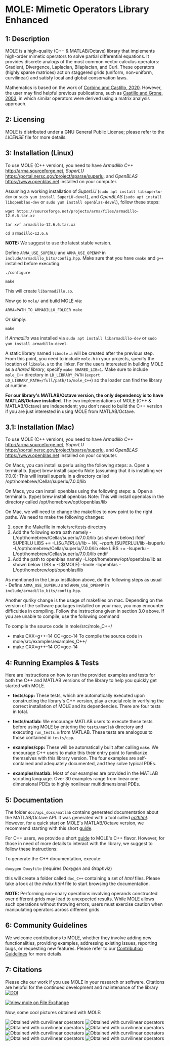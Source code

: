 MOLE: Mimetic Operators Library Enhanced
========================================


1: Description
--------------

MOLE is a high-quality (C++ & MATLAB/Octave) library that implements 
high-order mimetic operators to solve partial differential equations. 
It provides discrete analogs of the most common vector calculus operators: 
Gradient, Divergence, Laplacian, Bilaplacian, and Curl. These operators (highly sparse matrices) act 
on staggered grids (uniform, non-uniform, curvilinear) and satisfy local and 
global conservation laws.

Mathematics is based on the work of [Corbino and Castillo, 2020](https://doi.org/10.1016/j.cam.2019.06.042). 
However, the user may find helpful previous publications, such as [Castillo and Grone, 2003](https://doi.org/10.1137/S0895479801398025),
in which similar operators were derived using a matrix analysis approach.


2: Licensing
------------

MOLE is distributed under a GNU General Public License; please refer to the _LICENSE_ 
file for more details.


3: Installation (Linux)
-----------------------

To use MOLE (C++ version), you need to have _Armadillo C++_ <http://arma.sourceforge.net>, _SuperLU_ 
<https://portal.nersc.gov/project/sparse/superlu>, and _OpenBLAS_ <https://www.openblas.net> installed on your computer.

Assuming a working installation of _SuperLU_ (`sudo apt install libsuperlu-dev` or `sudo yum install SuperLU-devel`), and _OpenBLAS_ (`sudo apt install libopenblas-dev` or `sudo yum install openblas-devel`), follow these steps:

`wget https://sourceforge.net/projects/arma/files/armadillo-12.6.6.tar.xz`

`tar xvf armadillo-12.6.6.tar.xz`

`cd armadillo-12.6.6`

**NOTE:** We suggest to use the latest stable version.

Define `ARMA_USE_SUPERLU` and `ARMA_USE_OPENMP` in `include/armadillo_bits/config.hpp`. Make sure that you have `cmake` and `g++` installed before executing:

`./configure`

`make`

This will create `libarmadillo.so`.

Now go to `mole/` and build MOLE via:

`ARMA=PATH_TO_ARMADILLO_FOLDER make`

Or simply:

`make`

if _Armadillo_ was installed via `sudo apt install libarmadillo-dev` or `sudo yum install armadillo-devel`.

A static library named `libmole.a` will be created after the previous step. From this point, you need to include `mole.h` 
in your projects, specify the location of `libmole.a` to the linker. For the users interested in building MOLE as a _shared library_, specify `make SHARED_LIB=1`. Make sure to include `mole_C++` directory in `LD_LIBRARY_PATH` (`export LD_LIBRARY_PATH=/full/path/to/mole_C++`) so the loader can find the library at runtime.

**For our library's MATLAB/Octave version, the only dependency is to have MATLAB/Octave installed**.
The two implementations of MOLE (C++ & MATLAB/Octave) are independent; you don't need
to build the C++ version if you are just interested in using MOLE from MATLAB/Octave.

3.1: Installation (Mac)
-----------------------

To use MOLE (C++ version), you need to have _Armadillo C++_ <http://arma.sourceforge.net>, _SuperLU_ 
<https://portal.nersc.gov/project/sparse/superlu>, and _OpenBLAS_ <https://www.openblas.net> installed on your computer.

On Macs, you can install superlu using the following steps:
a. Open a terminal
b. (type) brew install superlu 
Note (assuming that it is installing ver 7.0.0): This will install superlu in a directory called /opt/homebrew/Cellar/superlu/7.0.0/lib

On Macs, you can install openblas using the following steps:
a. Open a terminal
b. (type) brew install openblas 
Note: This will install openblas in the directory called /opt/homebrew/opt/openblas/lib


On Mac, we will need to change the makefiles to now point to the right paths. We need to make the following changes:

1. open the Makefile in mole/src/tests directory
2. Add the following extra path namely -L/opt/homebrew/Cellar/superlu/7.0.0/lib (as shown below)
ifdef SUPERLU
LIBS += -L$(SUPERLU)/lib -Wl,-rpath,$(SUPERLU)/lib -lsuperlu -L/opt/homebrew/Cellar/superlu/7.0.0/lib
else
LIBS += -lsuperlu -L/opt/homebrew/Cellar/superlu/7.0.0/lib
endif
3. Add the path to openblas namely -L/opt/homebrew/opt/openblas/lib  as shown below
LIBS = -L$(MOLE) -lmole -lopenblas -L/opt/homebrew/opt/openblas/lib

As mentioned in the Linux instllation above, do the following steps as usual - 
Define `ARMA_USE_SUPERLU` and `ARMA_USE_OPENMP` in `include/armadillo_bits/config.hpp`. 

Another quriky change is the usage of makefiles on mac. Depending on the version of the software packages installed on your mac,
you may encounter difficulties in compiling. Follow the instructions given in section 3.0 above. If you are unable to compile, use the following command 

To compile the source code in mole/src/mole_C++/
- make CXX=g++-14 CC=gcc-14
To compile the source code in mole/src/examples/examples_C++/
- make CXX=g++-14 CC=gcc-14


4: Running Examples & Tests
---------------------------

Here are instructions on how to run the provided examples and tests for both the C++ and MATLAB versions of the library to help you quickly get started with MOLE.

* **tests/cpp:**
These tests, which are automatically executed upon constructing the library's C++ version, play a crucial role in verifying the correct installation of MOLE and its dependencies. There are four tests in total.

* **tests/matlab:**
We encourage MATLAB users to execute these tests before using MOLE by entering the `tests/matlab` directory and executing `run_tests.m` from MATLAB. These tests are analogous to those contained in `tests/cpp`.

* **examples/cpp:**
These will be automatically built after calling `make`. We encourage C++ users to make this their entry point to familiarize themselves with this library version. The four examples are self-contained and adequately documented, and they solve typical PDEs.

* **examples/matlab:**
Most of our examples are provided in the MATLAB scripting language. Over 30 examples range from linear one-dimensional PDEs to highly nonlinear multidimensional PDEs.


5: Documentation
----------------

The folder `doc/api_docs/matlab` contains generated documentation about the MATLAB/Octave API.
It was generated with a tool called [_m2html_](https://www.gllmflndn.com/software/matlab/m2html). However, for a quick start on MOLE's MATLAB/Octave version, we recommend starting with this short [guide](https://github.com/csrc-sdsu/mole/blob/master/doc/assets/manuals/CSRC%20Report%20on%20MOLE.pdf).

For C++ users, we provide a short [guide](https://github.com/csrc-sdsu/mole/blob/master/doc/assets/manuals/MOLE_C%2B%2B_Quick_Guide.pdf) to MOLE's C++ flavor. However, for those in need of more details to interact with the library, we suggest to follow these instructions:

To generate the C++ documentation, execute:

`doxygen Doxyfile` (requires _Doxygen_ and _Graphviz_)

this will create a folder called `doc_C++` containing a set of _html_ files. Please take a look at the _index.html_ file 
to start browsing the documentation.

**NOTE:**
Performing non-unary operations involving operands constructed over different grids may lead to unexpected results. While MOLE allows such operations without throwing errors, users must exercise caution when manipulating operators across different grids.


6: Community Guidelines
-----------------------

We welcome contributions to MOLE, whether they involve adding new functionalities, providing examples, addressing existing issues, reporting bugs, or requesting new features. Please refer to our [Contribution Guidelines](https://github.com/csrc-sdsu/mole/blob/master/CONTRIBUTING.md) for more details.


7: Citations
------------

Please cite our work if you use MOLE in your research or software. 
Citations are helpful for the continued development and maintenance of 
the library [![DOI](https://joss.theoj.org/papers/10.21105/joss.06288/status.svg)](https://doi.org/10.21105/joss.06288)

[![View mole on File Exchange](https://www.mathworks.com/matlabcentral/images/matlab-file-exchange.svg)](https://www.mathworks.com/matlabcentral/fileexchange/124870-mole)

Now, some cool pictures obtained with MOLE:

![Obtained with curvilinear operators](doc/assets/img/4thOrder.png)
![Obtained with curvilinear operators](doc/assets/img/4thOrder2.png)
![Obtained with curvilinear operators](doc/assets/img/4thOrder3.png)
![Obtained with curvilinear operators](doc/assets/img/grid2.png)
![Obtained with curvilinear operators](doc/assets/img/grid.png)
![Obtained with curvilinear operators](doc/assets/img/WavyGrid.png)
![Obtained with curvilinear operators](doc/assets/img/wave2D.png)
![Obtained with curvilinear operators](doc/assets/img/burgers.png)
